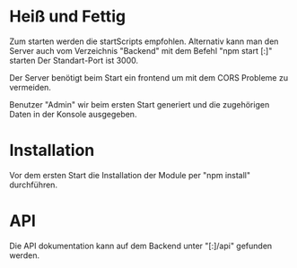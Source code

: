 # Heiß und Fettig

Zum starten werden die startScripts empfohlen. 
Alternativ kann man den Server auch vom Verzeichnis "Backend" mit dem Befehl "npm start <frontend>[:<port>]" starten
Der Standart-Port ist 3000.

Der Server benötigt beim Start ein frontend um mit dem CORS Probleme zu vermeiden.


Benutzer "Admin" wir beim ersten Start generiert und
die zugehörigen Daten in der Konsole ausgegeben.

# Installation

Vor dem ersten Start die Installation der Module per "npm install" durchführen.


# API

Die API dokumentation kann auf dem Backend unter "<backend>[:<port>]/api" gefunden werden.


